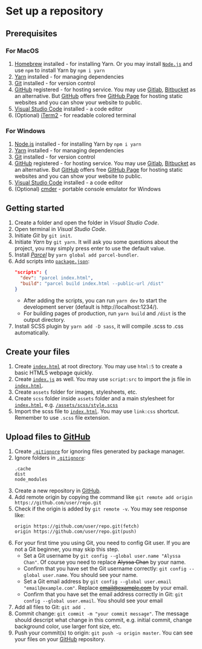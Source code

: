 # Set up a repository

## Prerequisites
### For MacOS
1. [Homebrew](https://brew.sh/) installed - for installing Yarn. Or you may install [`Node.js`](https://nodejs.org/) and use `npm` to install Yarn by `npm i yarn`
2. [Yarn](https://yarnpkg.com/en/docs/install#mac-stable) installed - for managing dependencies
3. [Git](https://git-scm.com/downloads) installed - for version control
4. [GitHub](https://github.com/) registered - for hosting service. You may use [Gitlab](https://about.gitlab.com/), [Bitbucket](https://bitbucket.org/) as an alternative. But [GitHub](https://github.com/) offers free [GitHub Page](https://pages.github.com/) for hosting static websites and you can show your website to public.
5. [Visual Studio Code](https://code.visualstudio.com/) installed - a code editor
6. (Optional) [iTerm2](https://www.iterm2.com/downloads.html) - for readable colored terminal

### For Windows
1. [Node.js](https://nodejs.org/) installed - for installing Yarn by `npm i yarn`
2. [Yarn](https://yarnpkg.com/en/docs/install#windows-stable) installed - for managing dependencies
3. [Git](https://git-scm.com/downloads) installed - for version control
4. [GitHub](https://github.com/) registered - for hosting service. You may use [Gitlab](https://about.gitlab.com/), [Bitbucket](https://bitbucket.org/) as an alternative. But [GitHub](https://github.com/) offers free [GitHub Page](https://pages.github.com/) for hosting static websites and you can show your website to public.
5. [Visual Studio Code](https://code.visualstudio.com/) installed - a code editor
6. (Optional) [cmder](https://cmder.net/) - portable console emulator for Windows

## Getting started
1. Create a folder and open the folder in *Visual Studio Code*.
2. Open terminal in *Visual Studio Code*.
3. Initiate *Git* by `git init`.
4. Initiate *Yarn* by `git yarn`. It will ask you some questions about the project, you may simply press enter to use the default value.
5. Install [*Parcel*](https://en.parceljs.org/getting_started.html) by `yarn global add parcel-bundler`.
6. Add scripts into [`package.json`](./package.json):
   ```json
   "scripts": {
     "dev": "parcel index.html",
     "build": "parcel build index.html --public-url /dist"
   }
   ```
   - After adding the scripts, you can run `yarn dev` to start the development server (default is http://localhost:1234/).
   - For building pages of production, run `yarn build` and `/dist` is the output directory.
7. Install SCSS plugin by `yarn add -D sass`, it will compile .scss to .css automatically.

## Create your files
1. Create [`index.html`](index.html) at root directory. You may use `html:5` to create a basic HTML5 webpage quickly.
2. Create [`index.js`](index.js) as well. You may use `script:src` to import the js file in [`index.html`](index.html).
3. Create `assets` folder for images, stylesheets, etc.
4. Create `scss` folder inside `assets` folder and a main stylesheet for [`index.html`](index.html), e.g. [`/assets/scss/style.scss`](./assets/scss/style.scss)
5. Import the scss file to [`index.html`](index.html). You may use `link:css` shortcut. Remember to use `.scss` file extension.

## Upload files to [GitHub](https://github.com/)
1. Create [`.gitignore`](.gitignore) for ignoring files generated by package manager.
2. Ignore folders in [`.gitignore`](.gitignore):
   ```
   .cache
   dist
   node_modules
   ```
3. Create a new repository in [GitHub](https://github.com/).
4. Add remote origin by copying the command like `git remote add origin https://github.com/user/repo.git`
5. Check if the origin is added by `git remote -v`. You may see response like:
   ```
   origin https://github.com/user/repo.git(fetch)
   origin https://github.com/user/repo.git(push)
   ```
6. For your first time you using Git, you need to config Git user. If you are not a Git beginner, you may skip this step.
   - Set a Git username by `git config --global user.name "Alyssa Chan"`. Of course you need to replace ~~Alyssa Chan~~ by your name.
   - Confirm that you have set the Git username correctly: `git config --global user.name`. You should see your name.
   - Set a Git email address by `git config --global user.email "email@example.com"`. Replace ~~email@example.com~~ by your email.
   - Confirm that you have set the email address correctly in Git: `git config --global user.email`. You should see your email
7. Add all files to Git: `git add .`
8. Commit change: `git commit -m "your commit message"`. The message should descript what change in this commit, e.g. initial commit, change background color, use larger font size, etc.
9. Push your commit(s) to origin: `git push -u origin master`. You can see your files on your [GitHub](https://github.com/) repository.